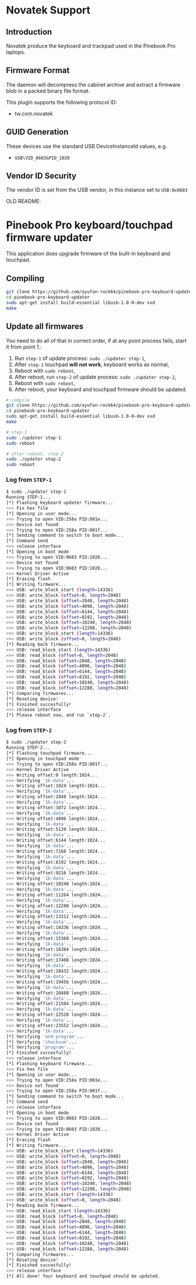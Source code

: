 Novatek Support
===============

Introduction
------------

Novatek produce the keyboard and trackpad used in the Pinebook Pro laptops.

Firmware Format
---------------

The daemon will decompress the cabinet archive and extract a firmware blob in
a packed binary file format.

This plugin supports the following protocol ID:

 * tw.com.novatek

GUID Generation
---------------

These devices use the standard USB DeviceInstanceId values, e.g.

 * `USB\VID_0603&PID_1020`

Vendor ID Security
------------------

The vendor ID is set from the USB vendor, in this instance set to `USB:0x0603`

OLD README:

# Pinebook Pro keyboard/touchpad firmware updater

This application does upgrade firmware of the built-in keyboard and touchpad.

## Compiling

```bash
git clone https://github.com/ayufan-rock64/pinebook-pro-keyboard-updater
cd pinebook-pro-keyboard-updater
sudo apt-get install build-essential libusb-1.0-0-dev xxd
make
```

## Update all firmwares

You need to do all of that in correct order,
if at any point process fails, start it from point 1.:

1. Run `step-1` of update process: `sudo ./updater step-1`,
1. After `step-1` touchpad **will not work**, keyboard works as normal,
1. Reboot with `sudo reboot`,
1. After reboot, run `step-2` of update process: `sudo ./updater step-2`,
1. Reboot with `sudo reboot`,
1. After reboot, your keyboard and touchpad firmware should be updated.

```bash
# compile
git clone https://github.com/ayufan-rock64/pinebook-pro-keyboard-updater
cd pinebook-pro-keyboard-updater
sudo apt-get install build-essential libusb-1.0-0-dev xxd
make

# step-1
sudo ./updater step-1
sudo reboot

# after reboot, step-2
sudo ./updater step-2
sudo reboot
```

### Log from `STEP-1`

```bash
$ sudo ./updater step-1
Running STEP-1...
[*] Flashing keyboard updater firmware...
>>> Fix hex file
[*] Opening in user mode...
>>> Trying to open VID:258a PID:001e...
>>> Device not found
>>> Trying to open VID:258a PID:001f...
[*] Sending command to switch to boot mode...
[*] Command send
>>> release interface
[*] Opening in boot mode
>>> Trying to open VID:0603 PID:1020...
>>> Device not found
>>> Trying to open VID:0603 PID:1020...
>>> Kernel Driver Active
[*] Erasing flash
[*] Writing firmware...
>>> USB: write_block_start (length=14336)
>>> USB: write_block (offset=0, length=2048)
>>> USB: write_block (offset=2048, length=2048)
>>> USB: write_block (offset=4096, length=2048)
>>> USB: write_block (offset=6144, length=2048)
>>> USB: write_block (offset=8192, length=2048)
>>> USB: write_block (offset=10240, length=2048)
>>> USB: write_block (offset=12288, length=2048)
>>> USB: write_block_start (length=14336)
>>> USB: write_block (offset=0, length=2048)
[*] Reading back firmware...
>>> USB: read_block_start (length=14336)
>>> USB: read_block (offset=0, length=2048)
>>> USB: read_block (offset=2048, length=2048)
>>> USB: read_block (offset=4096, length=2048)
>>> USB: read_block (offset=6144, length=2048)
>>> USB: read_block (offset=8192, length=2048)
>>> USB: read_block (offset=10240, length=2048)
>>> USB: read_block (offset=12288, length=2048)
[*] Comparing firmwares...
[*] Reseting device?
[*] Finished succesfully!
>>> release interface
[*] Please reboot now, and run `step-2`.
```

### Log from `STEP-2`

```bash
$ sudo ./updater step-2
Running STEP-2...
[*] Flashing touchpad firmware...
[*] Opening in touchpad mode
>>> Trying to open VID:258a PID:001f...
>>> Kernel Driver Active
>>> Writing offset:0 length:1024...
>>> Verifying '1k-data'...
>>> Writing offset:1024 length:1024...
>>> Verifying '1k-data'...
>>> Writing offset:2048 length:1024...
>>> Verifying '1k-data'...
>>> Writing offset:3072 length:1024...
>>> Verifying '1k-data'...
>>> Writing offset:4096 length:1024...
>>> Verifying '1k-data'...
>>> Writing offset:5120 length:1024...
>>> Verifying '1k-data'...
>>> Writing offset:6144 length:1024...
>>> Verifying '1k-data'...
>>> Writing offset:7168 length:1024...
>>> Verifying '1k-data'...
>>> Writing offset:8192 length:1024...
>>> Verifying '1k-data'...
>>> Writing offset:9216 length:1024...
>>> Verifying '1k-data'...
>>> Writing offset:10240 length:1024...
>>> Verifying '1k-data'...
>>> Writing offset:11264 length:1024...
>>> Verifying '1k-data'...
>>> Writing offset:12288 length:1024...
>>> Verifying '1k-data'...
>>> Writing offset:13312 length:1024...
>>> Verifying '1k-data'...
>>> Writing offset:14336 length:1024...
>>> Verifying '1k-data'...
>>> Writing offset:15360 length:1024...
>>> Verifying '1k-data'...
>>> Writing offset:16384 length:1024...
>>> Verifying '1k-data'...
>>> Writing offset:17408 length:1024...
>>> Verifying '1k-data'...
>>> Writing offset:18432 length:1024...
>>> Verifying '1k-data'...
>>> Writing offset:19456 length:1024...
>>> Verifying '1k-data'...
>>> Writing offset:20480 length:1024...
>>> Verifying '1k-data'...
>>> Writing offset:21504 length:1024...
>>> Verifying '1k-data'...
>>> Writing offset:22528 length:1024...
>>> Verifying '1k-data'...
>>> Writing offset:23552 length:1024...
>>> Verifying '1k-data'...
[*] Verifying 'end-program'...
[*] Verifying 'checksum'...
[*] Verifying 'program'...
[*] Finished succesfully!
>>> release interface
[*] Flashing keyboard firmware...
>>> Fix hex file
[*] Opening in user mode...
>>> Trying to open VID:258a PID:001e...
>>> Device not found
>>> Trying to open VID:258a PID:001f...
[*] Sending command to switch to boot mode...
[*] Command send
>>> release interface
[*] Opening in boot mode
>>> Trying to open VID:0603 PID:1020...
>>> Device not found
>>> Trying to open VID:0603 PID:1020...
>>> Kernel Driver Active
[*] Erasing flash
[*] Writing firmware...
>>> USB: write_block_start (length=14336)
>>> USB: write_block (offset=0, length=2048)
>>> USB: write_block (offset=2048, length=2048)
>>> USB: write_block (offset=4096, length=2048)
>>> USB: write_block (offset=6144, length=2048)
>>> USB: write_block (offset=8192, length=2048)
>>> USB: write_block (offset=10240, length=2048)
>>> USB: write_block (offset=12288, length=2048)
>>> USB: write_block_start (length=14336)
>>> USB: write_block (offset=0, length=2048)
[*] Reading back firmware...
>>> USB: read_block_start (length=14336)
>>> USB: read_block (offset=0, length=2048)
>>> USB: read_block (offset=2048, length=2048)
>>> USB: read_block (offset=4096, length=2048)
>>> USB: read_block (offset=6144, length=2048)
>>> USB: read_block (offset=8192, length=2048)
>>> USB: read_block (offset=10240, length=2048)
>>> USB: read_block (offset=12288, length=2048)
[*] Comparing firmwares...
[*] Reseting device?
[*] Finished succesfully!
>>> release interface
[*] All done! Your keyboard and touchpad should be updated.
```
